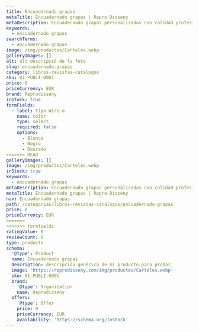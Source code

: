 ```yaml
---
title: Encuadernado grapas
metaTitle: Encuadernado grapas | Repro Disseny
metaDescription: Encuadernado grapas personalizadas con calidad profesional en Cataluña.
keywords:
  - encuadernado grapas
searchTerms:
  - encuadernado grapas
image: /img/productos/Carteles.webp
galleryImages: []
alt: alt descripció de la foto
slug: encuadernado-grapas
category: libros-revistas-catalogos
sku: 01-PUBLI-0001
price: 0
priceCurrency: EUR
brand: Reprodisseny
inStock: true
formFields:
  - label: Tipo Wire-o
    name: color
    type: select
    required: false
    options:
      - Blanco
      - Negro
      - Dourado
<<<<<<< HEAD
galleryImages: []
image: /img/productos/Carteles.webp
inStock: true
keywords:
  - encuadernado grapas
metaDescription: Encuadernado grapas personalizadas con calidad profesional en Cataluña.
metaTitle: Encuadernado grapas | Repro Disseny
nav: Encuadernado grapas
path: /categorias/libros-revistas-catalogos/encuadernado-grapas
price: 0
priceCurrency: EUR
=======
>>>>>>> formfields
ratingValue: 0
reviewCount: 0
type: producto
schema:
  '@type': Product
  name: Encuadernado grapas
  description: descripción genérica de mi producto para probar
  image: 'https://reprodisseny.com/img/productos/Carteles.webp'
  sku: 01-PUBLI-0001
  brand:
    '@type': Organization
    name: Reprodisseny
  offers:
    '@type': Offer
    price: 0
    priceCurrency: EUR
    availability: 'https://schema.org/InStock'
---
```


